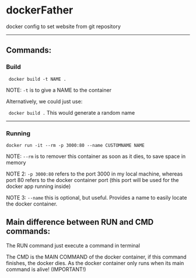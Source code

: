 # dockerFather
docker config to set website from git repository

----- 

## Commands:

### Build
` 
docker build -t NAME .
`

NOTE: `-t` is to give a NAME to the container

Alternatively, we could just use:

` 
docker build .
` 
This would generate a random name

----- 

### Running
`
docker run -it --rm -p 3000:80 --name CUSTOMNAME NAME
`

NOTE: `--rm` is to remover this container as soon as it dies, to save space in memory

NOTE 2: `-p 3000:80` refers to the port 3000 in my local machine, whereas port 80 refers to the docker container port (this port will be used for the docker app running inside) 

NOTE 3: `--name` this is optional, but useful. Provides a name to easily locate the docker container.

## Main difference between RUN and CMD commands:

The RUN command just execute a command in terminal

The CMD is the MAIN COMMAND of the docker container, if this command finishes, the docker dies. As the docker container only runs when its main command is alive! (IMPORTANT!)
